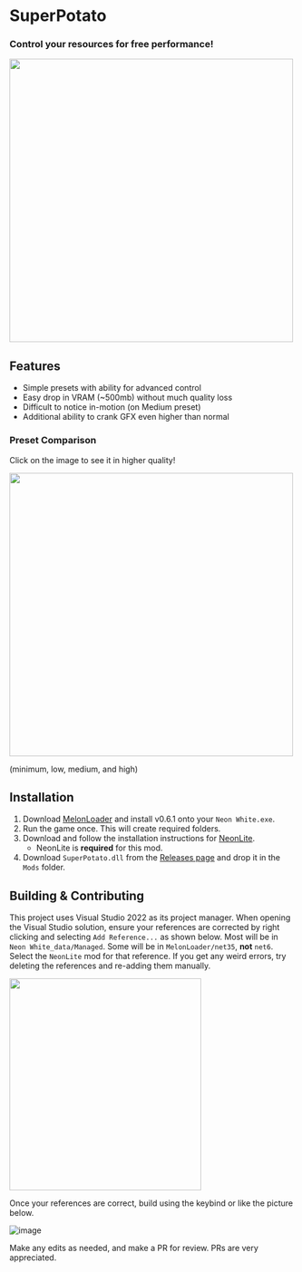 # SuperPotato
### Control your resources for free performance!

<img width="500" height="500" src="https://github.com/user-attachments/assets/e0f4e7f2-8999-47e3-8052-b60fb90a9fe4" />

## Features
- Simple presets with ability for advanced control
- Easy drop in VRAM (~500mb) without much quality loss
- Difficult to notice in-motion (on Medium preset)
- Additional ability to crank GFX even higher than normal

### Preset Comparison

Click on the image to see it in higher quality!

<img height="500" src="https://github.com/user-attachments/assets/58a4ba7d-3a5f-4857-aa26-6e395f083015" />

(minimum, low, medium, and high)

## Installation
1. Download [MelonLoader](https://github.com/LavaGang/MelonLoader/releases/latest) and install v0.6.1 onto your `Neon White.exe`.
2. Run the game once. This will create required folders.
3. Download and follow the installation instructions for [NeonLite](https://github.com/Faustas156/NeonLite).
    - NeonLite is **required** for this mod.
4. Download `SuperPotato.dll` from the [Releases page](https://github.com/stxticOVFL/SuperPotato/releases/latest) and drop it in the `Mods` folder.

## Building & Contributing
This project uses Visual Studio 2022 as its project manager. When opening the Visual Studio solution, ensure your references are corrected by right clicking and selecting `Add Reference...` as shown below. 
Most will be in `Neon White_data/Managed`. Some will be in `MelonLoader/net35`, **not** `net6`. Select the `NeonLite` mod for that reference. 
If you get any weird errors, try deleting the references and re-adding them manually.

<img width="338" height="374" src="https://github.com/user-attachments/assets/5d4c7f97-38d8-496c-8f7f-294d8aea79f7" />

Once your references are correct, build using the keybind or like the picture below.

![image](https://github.com/stxticOVFL/EventTracker/assets/29069561/40a50e46-5fc2-4acc-a3c9-4d4edb8c7d83)

Make any edits as needed, and make a PR for review. PRs are very appreciated.
